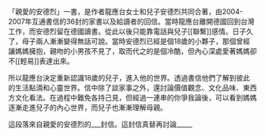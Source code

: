 「親愛的安德烈」一書，是作者龍應台女士和兒子安德烈共同合著，由2004-2007年互通書信的36封的家書以及給讀者的回信。當時龍應台離開德國回到台灣工作，而安德烈留在德國讀書。從此以後只能靠電話與兒子[[聯繫]]感情。日子久了，母子兩人漸漸變得無話可說。當時安德烈已經是個18歲的小夥子，那個曾經讓媽媽擁抱，親吻的小男孩不見了，取而代之的是個冷酷，但內心深處愛著媽媽卻不[[輕易]]表達出來。

所以龍應台決定重新認識18歲的兒子，進入他的世界。透過書信他們了解到彼此的生活點滴和心靈世界。信中除了談家事之外，還討論價值觀念、文化品味、東西方文化看法。在過程中難免各持己見，但經過一連串的你爭我論後，可以看到媽媽逐漸走進兒子的內心世界，而兒子也漸漸理解母親。

這段落來自親愛的安德烈的___封信。這封信真替再討論_____